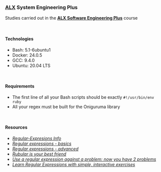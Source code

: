 ### [ALX](https://www.alxafrica.com/) System Engineering Plus

Studies carried out in the **[ALX Software Engineering Plus](https://www.alxafrica.com/software-engineering-plus/)** course

<br />

#### Technologies

* Bash:     5.1-6ubuntu1
* Docker:   24.0.5
* GCC:      9.4.0
* Ubuntu:   20.04 LTS

<br />

#### Requirements

* The first line of all your Bash scripts should be exactly `#!/usr/bin/env ruby`
* All your regex must be built for the Oniguruma library

<br />

#### Resources

* _[Regular-Expresions Info](https://www.regular-expressions.info/)_
* _[Regular expressions - basics](https://www.slideshare.net/neha_jain/introducing-regular-expressions)_
* _[Regular expressions - advanced](https://www.slideshare.net/neha_jain/advanced-regular-expressions-80296518)_
* _[Rubular is your best friend](https://rubular.com/)_
* _[Use a regular expression against a problem: now you have 2 problems](https://blog.codinghorror.com/regular-expressions-now-you-have-two-problems/)_
* _[Learn Regular Expressions with simple, interactive exercises](https://regexone.com/)_

<br />
